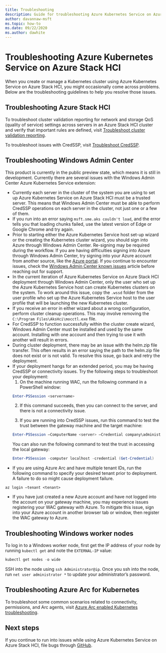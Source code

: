 ```yaml
---
title: Troubleshooting
description: Guide for troubleshooting Azure Kubernetes Service on Azure Stack HCI
author: davannaw-msft
ms.topic: how-to
ms.date: 09/22/2020
ms.author: dawhite
---
```


# Troubleshooting Azure Kubernetes Service on Azure Stack HCI

When you create or manage a Kubernetes cluster using Azure Kubernetes Service on Azure Stack HCI, you might occasionally come across problems. Below are the troubleshooting guidelines to help you resolve those issues. 

## Troubleshooting Azure Stack HCI
To troubleshoot cluster validation reporting for network and storage QoS (quality of service) settings across servers in an Azure Stack HCI cluster and verify that important rules are defined, visit [Troubleshoot cluster validation reporting](/azure-stack/hci/manage/validate-qos).

To troubleshoot issues with CredSSP, visit [Troubleshoot CredSSP](/azure-stack/hci/manage/troubleshoot-credssp).

## Troubleshooting Windows Admin Center
This product is currently in the public preview state, which means it is still in development. Currently there are several issues with the Windows Admin Center Azure Kubernetes Service extension: 
* Currently each server in the cluster of the system you are using to set up Azure Kubernetes Service on Azure Stack HCI must be a trusted server. This means that Windows Admin Center must be able to perform CredSSP operations on each server in the cluster, not just one or a few of them. 
* If you run into an error saying `msft.sme.aks couldn't load`, and the error tells you that loading chunks failed, use the latest version of Edge or Google Chrome and try again.
* Prior to starting either the Azure Kubernetes Service host set-up wizard or the creating the Kubernetes cluster wizard, you should sign into Azure through Windows Admin Center. Re-signing may be required during the workflow. If you are having difficulties signing into Azure through Windows Admin Center, try signing into your Azure account from another source, like the [Azure portal](https://portal.azure.com/). If you continue to encounter issues, check the [Windows Admin Center known issues](/windows-server/manage/windows-admin-center/support/known-issues) article before reaching out for support.
* In the current iteration of Azure Kubernetes Service on Azure Stack HCI deployment through Windows Admin Center, only the user who set up the Azure Kubernetes Service host can create Kubernetes clusters on the system. To work around this issue, copy the `.wssd` folder from the user profile who set up the Azure Kubernetes Service host to the user profile that will be launching the new Kubernetes cluster.
* If you receive an error in either wizard about a wrong configuration, perform cluster cleanup operations. This may involve removing the `C:\Program Files\AksHci\mocctl.exe` file.
* For CredSSP to function successfully within the cluster create wizard, Windows Admin Center must be installed and used by the same account. Installing with one account and then trying to use it with another will result in errors.
* During cluster deployment, there may be an issue with the helm.zip file transfer. This often results in an error saying the path to the helm.zip file does not exist or is not valid. To resolve this issue, go back and retry the deployment.
* If your deployment hangs for an extended period, you may be having CredSSP or connectivity issues. Try the following steps to troubleshoot your deployment: 
    1.	On the machine running WAC, run the following command in a PowerShell window: 
    ```PowerShell
    Enter-PSSession <servername>
    ```
    2.	If this command succeeds, then you can connect to the server, and there is not a connectivity issue.
    
    3.	If you are running into CredSSP issues, run this command to test the trust between the gateway machine and the target machine: 
    ```PowerShell
    Enter-PSSession –ComputerName <server> –Credential company\administrator –Authentication CredSSP
    ``` 
    You can also run the following command to test the trust in accessing the local gateway: 
    ```PowerShell
    Enter-PSSession -computer localhost -credential (Get-Credential)
    ``` 
* If you are using Azure Arc and have multiple tenant IDs, run the following command to specify your desired tenant prior to deployment. A failure to do so might cause deployment failure.

```Azure CLI
az login –tenant <tenant>
```
* If you have just created a new Azure account and have not logged into the account on your gateway machine, you may experience issues registering your WAC gateway with Azure. To mitigate this issue, sign into your Azure account in another browser tab or window, then register the WAC gateway to Azure.

## Troubleshooting Windows worker nodes 
To log in to a Windows worker node, first get the IP address of your node by running `kubectl get` and note the `EXTERNAL-IP` value:

```PowerShell
kubectl get nodes -o wide
``` 
SSH into the node using `ssh Administrator@ip`. Once you ssh into the node, run `net user administrator *` to update your administrator’s password. 

## Troubleshooting Azure Arc for Kubernetes
To troubleshoot some common scenarios related to connectivity, permissions, and Arc agents, visit [Azure Arc enabled Kubernetes troubleshooting](/azure/azure-arc/kubernetes/troubleshooting).

## Next steps
If you continue to run into issues while using Azure Kubernetes Service on Azure Stack HCI, file bugs through [GitHub](https://aka.ms/aks-hci-issues).  
